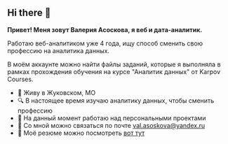 ## Hi there 👋

**Привет! Меня зовут Валерия Асоскова, я веб и дата-аналитик.**

Работаю веб-аналитиком уже 4 года, ищу способ сменить свою профессию на аналитика данных.

В моём аккаунте можно найти файлы заданий, которые я выполняла в рамках прохождения обучения на курсе "Аналитик данных" от Karpov Courses.

* 📍 Живу в Жуковском, МО
* 🔍 В настоящее время изучаю аналитику данных, чтобы сменить профессию
* 🔮 На данный момент работаю над персональными проектами
* 📧 Со мной можно связаться по почте val.asoskova@yandex.ru 
* 📜 Моё резюме можно посмотреть [вот тут](https://disk.yandex.ru/i/lYpzrpOtnBDuKg)

